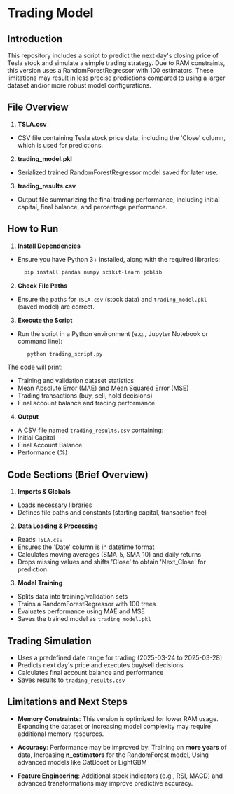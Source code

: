 # Trading Model

## Introduction
This repository includes a script to predict the next day's closing price of Tesla stock and simulate a simple trading strategy. Due to RAM constraints, this version uses a RandomForestRegressor with 100 estimators. These limitations may result in less precise predictions compared to using a larger dataset and/or more robust model configurations.

## File Overview
1. **TSLA.csv**
 - CSV file containing Tesla stock price data, including the 'Close' column, which is used for predictions.
2. **trading_model.pkl**
 - Serialized trained RandomForestRegressor model saved for later use.
3. **trading_results.csv**
 - Output file summarizing the final trading performance, including initial capital, final balance, and percentage performance.

## How to Run
1. **Install Dependencies**
- Ensure you have Python 3+ installed, along with the required libraries:
   ```bash
     pip install pandas numpy scikit-learn joblib
     ```

2. **Check File Paths**
- Ensure the paths for `TSLA.csv` (stock data) and `trading_model.pkl` (saved model) are correct. 

3. **Execute the Script**
- Run the script in a Python environment (e.g., Jupyter Notebook or command line):
  ```bash
     python trading_script.py
     ```
The code will print:
- Training and validation dataset statistics
- Mean Absolute Error (MAE) and Mean Squared Error (MSE)
- Trading transactions (buy, sell, hold decisions)
- Final account balance and trading performance

4. **Output**
- A CSV file named `trading_results.csv` containing:
- Initial Capital
- Final Account Balance
- Performance (%)

## Code Sections (Brief Overview)
1. **Imports & Globals**
- Loads necessary libraries
- Defines file paths and constants (starting capital, transaction fee)

2. **Data Loading & Processing**
- Reads `TSLA.csv`
- Ensures the 'Date' column is in datetime format
- Calculates moving averages (SMA_5, SMA_10) and daily returns
- Drops missing values and shifts 'Close' to obtain 'Next_Close' for prediction

3. **Model Training**
- Splits data into training/validation sets
- Trains a RandomForestRegressor with 100 trees
- Evaluates performance using MAE and MSE
- Saves the trained model as `trading_model.pkl`

## Trading Simulation
- Uses a predefined date range for trading (2025-03-24 to 2025-03-28)
- Predicts next day's price and executes buy/sell decisions
- Calculates final account balance and performance
- Saves results to `trading_results.csv`

  
## Limitations and Next Steps

- **Memory Constraints**: This version is optimized for lower RAM usage. Expanding the dataset or increasing model complexity may require additional memory resources.

- **Accuracy**: Performance may be improved by: Training on **more years** of data, Increasing **n_estimators** for the RandomForest model, Using advanced models like CatBoost or LightGBM

- **Feature Engineering**: Additional stock indicators (e.g., RSI, MACD) and advanced transformations may improve predictive accuracy.

